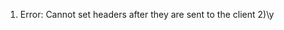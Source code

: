 1) Error: Cannot set headers after they are sent to the client                                                                                                                                                                                                                      2)\y